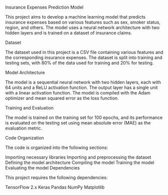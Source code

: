 Insurance Expenses Prediction Model

This project aims to develop a machine learning model that predicts insurance expenses based on various features such as sex, smoker status, region, and others. The model uses a neural network architecture with two hidden layers and is trained on a dataset of insurance claims.

Dataset

The dataset used in this project is a CSV file containing various features and the corresponding insurance expenses. The dataset is split into training and testing sets, with 80% of the data used for training and 20% for testing.

Model Architecture

The model is a sequential neural network with two hidden layers, each with 64 units and a ReLU activation function. The output layer has a single unit with a linear activation function. The model is compiled with the Adam optimizer and mean squared error as the loss function.

Training and Evaluation

The model is trained on the training set for 100 epochs, and its performance is evaluated on the testing set using mean absolute error (MAE) as the evaluation metric.


Code Organization

The code is organized into the following sections:

Importing necessary libraries
Importing and preprocessing the dataset
Defining the model architecture
Compiling the model
Training the model
Evaluating the model
Dependencies

This project requires the following dependencies:

TensorFlow 2.x
Keras
Pandas
NumPy
Matplotlib

